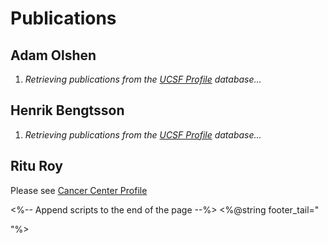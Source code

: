 # Publications

## Adam Olshen
<div id="adam_profiles_publications">
<ol>
  <li>
    <em>Retrieving publications from the <a href="http://profiles.ucsf.edu/adam.olshen">UCSF Profile</a> database...</em>
  </li>
</ol>
</div>

## Henrik Bengtsson
<div id="henrik_profiles_publications">
<ol>
  <li>
    <em>Retrieving publications from the <a href="http://profiles.ucsf.edu/henrik.bengtsson">UCSF Profile</a> database...</em>
  </li>
</ol>
</div>

## Ritu Roy
Please see [Cancer Center
Profile](http://cancer.ucsf.edu/people/profiles/roy_ritu.3644)


<%-- Append scripts to the end of the page --%>
<%@string footer_tail="
<!-- get data from the UCSF Profiles API -->
<script src='../assets/js/publications.js'></script>
<script>
  add_profiles_user_content('adam', 'adam.olshen')
  add_profiles_user_content('henrik', 'henrik.bengtsson')
  /* add_profiles_user_content('ritu', 'royr@cc.ucsf.edu') */
</script>
"%>
